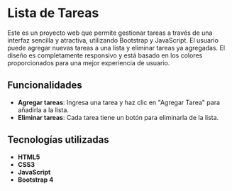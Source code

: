 # Lista de Tareas

Este es un proyecto web que permite gestionar tareas a través de una interfaz sencilla y atractiva, utilizando Bootstrap y JavaScript. El usuario puede agregar nuevas tareas a una lista y eliminar tareas ya agregadas. El diseño es completamente responsivo y está basado en los colores proporcionados para una mejor experiencia de usuario.

## Funcionalidades

- **Agregar tareas**: Ingresa una tarea y haz clic en "Agregar Tarea" para añadirla a la lista.
- **Eliminar tareas**: Cada tarea tiene un botón para eliminarla de la lista.

## Tecnologías utilizadas

- **HTML5**
- **CSS3**
- **JavaScript**
- **Bootstrap 4**

